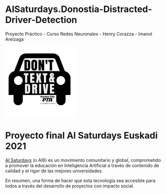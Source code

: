 # AISaturdays.Donostia-Distracted-Driver-Detection
Proyecto Práctico - Curso Redes Neuronales - Henry Corazza - Imanol Areizaga

![alt tag](Script/Raw-Data/img/logo1.png)

# Proyecto final AI Saturdays Euskadi 2021

[AI Saturdays](https://www.saturdays.ai/) (o AI6) es un movimiento comunitario y global, comprometido a promover la educación en Inteligencia Artificial a través de contenido de calidad y el rigor de las mejores universidades.

En resumen, una forma de hacer que esta tecnología sea accesible para todos a través del desarrollo de proyectos con impacto social.
